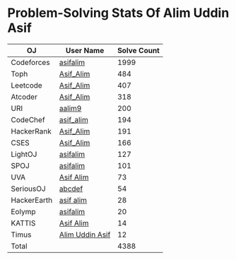 # Problem-Solving Stats Of Alim Uddin Asif
| OJ | User Name | Solve Count |
| -------- | -------- | -------- |
| Codeforces   | [asifalim](https://codeforces.com/profile/asifalim)   | 1999   |
| Toph   | [Asif_Alim](https://toph.co/u/Asif_Alim)   | 484   |
| Leetcode   | [Asif_Alim](https://leetcode.com/u/Asif_Alim/)   |  407  |
| Atcoder   | [Asif_Alim](https://atcoder.jp/users/Asif_Alim)   | 318   |
| URI   | [aalim9](https://judge.beecrowd.com/en/profile/338268)   | 200   |
| CodeChef   | [asif_alim](https://www.codechef.com/users/asif_alim)   | 194   |
| HackerRank   | [Asif_Alim](https://www.hackerrank.com/profile/Asif_Alim)   | 191   |
| CSES   | [Asif_Alim](https://cses.fi/user/28299)   | 166   |
| LightOJ   | [asifalim](https://lightoj.com/user/asifalim)   | 127   |
| SPOJ   | [asifalim](https://www.spoj.com/users/asifalim/)   | 101   |
| UVA   | [Asif Alim](https://onlinejudge.org/index.php?option=com_comprofiler&Itemid=3)   | 73   |
| SeriousOJ   | [abcdef](https://judge.eluminatis-of-lu.com/user/574?tabIndex=0)   | 54   |
| HackerEarth   | [asif alim](https://www.hackerearth.com/@asifalimnstu/)   | 28   |
| Eolymp   | [asifalim](https://basecamp.eolymp.com/en/users/asifalim)   | 20   |
| KATTIS   | [Asif Alim](https://open.kattis.com/users/asif-alim)   | 14   |
| Timus   | [Alim Uddin Asif](https://acm.timus.ru/author.aspx?id=300248)   | 12   |
| Total   |    |  4388  |
